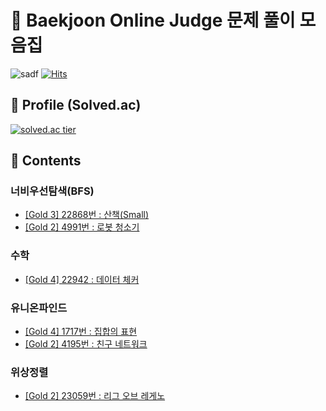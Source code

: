 # :book: Baekjoon Online Judge 문제 풀이 모음집
![sadf](https://img.shields.io/github/languages/top/blucky8649/Baekjoon_Online_Judge)
[![Hits](https://hits.seeyoufarm.com/api/count/incr/badge.svg?url=https://github.com/blucky8649/Baekjoon_Online_Judge&count_bg=%23FF6565&title_bg=%23555555&icon=&icon_color=%23000000&title=hits&edge_flat=false)](https://hits.seeyoufarm.com)
## :boy: Profile (Solved.ac)
[![solved.ac tier](http://mazassumnida.wtf/api/generate_badge?boj=blucky8649)](https://solved.ac/blucky8649)
## :pencil: Contents
### 너비우선탐색(BFS)
* [[Gold 3] 22868번 : 산책(Small)](https://github.com/blucky8649/Baekjoon_Online_Judge/tree/master/src/main/kotlin/%EB%84%88%EB%B9%84%EC%9A%B0%EC%84%A0%ED%83%90%EC%83%89(BFS)/22868%EB%B2%88_%EC%82%B0%EC%B1%85(Small))
* [[Gold 2] 4991번 : 로봇 청소기](https://github.com/blucky8649/Baekjoon_Online_Judge/tree/master/src/main/kotlin/%EB%84%88%EB%B9%84%EC%9A%B0%EC%84%A0%ED%83%90%EC%83%89(BFS)/4991%EB%B2%88_%EB%A1%9C%EB%B4%87%EC%B2%AD%EC%86%8C%EA%B8%B0)

### 수학
* [[Gold 4] 22942 : 데이터 체커](https://github.com/blucky8649/Baekjoon_Online_Judge/tree/master/src/main/kotlin/%EC%88%98%ED%95%99/22942%EB%B2%88_%EB%8D%B0%EC%9D%B4%ED%84%B0_%EC%B2%B4%EC%BB%A4)

### 유니온파인드
* [[Gold 4] 1717번 : 집합의 표현](https://github.com/blucky8649/Baekjoon_Online_Judge/tree/master/src/main/kotlin/%EC%9C%A0%EB%8B%88%EC%98%A8%ED%8C%8C%EC%9D%B8%EB%93%9C/1717%EB%B2%88_%EC%A7%91%ED%95%A9%EC%9D%98_%ED%91%9C%ED%98%84)
* [[Gold 2] 4195번 : 친구 네트워크](https://github.com/blucky8649/Baekjoon_Online_Judge/tree/master/src/main/kotlin/%EC%9C%A0%EB%8B%88%EC%98%A8%ED%8C%8C%EC%9D%B8%EB%93%9C/4195%EB%B2%88_%EC%B9%9C%EA%B5%AC_%EB%84%A4%ED%8A%B8%EC%9B%8C%ED%81%AC)

### 위상정렬
* [[Gold 2] 23059번 : 리그 오브 레게노](https://github.com/blucky8649/Baekjoon_Online_Judge/tree/master/src/main/kotlin/%EC%9C%84%EC%83%81%EC%A0%95%EB%A0%AC/23059%EB%B2%88_%EB%A6%AC%EA%B7%B8%EC%98%A4%EB%B8%8C%EB%A0%88%EA%B2%8C%EB%85%B8)
